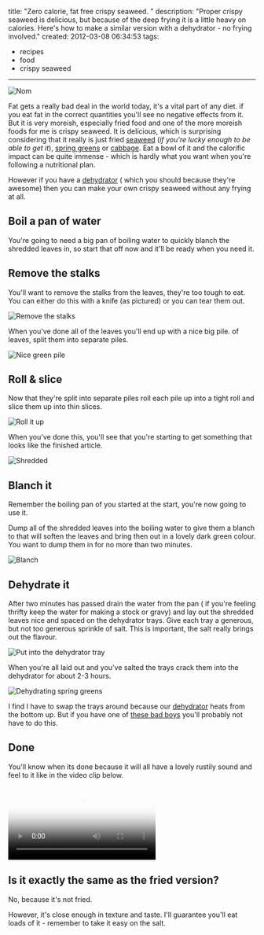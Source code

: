 title: "Zero calorie, fat free crispy seaweed. "
description: "Proper crispy seaweed is delicious, but because of the deep frying it is a little heavy on calories. Here's how to make a similar version with a dehydrator - no frying involved."
created: 2012-03-08 06:34:53
tags:
  - recipes
  - food
  - crispy seaweed
---
![Nom](/media/2012/03/08/seaweed/crispy-seaweed10.jpg)

Fat gets a really bad deal in the world today, it's a vital part of any diet. if you eat fat in the correct quantities you'll see no negative effects from it. But it is very moreish, especially fried food and one of the more moreish foods for me is crispy seaweed. It is delicious, which is surprising considering that it really is just fried [seaweed][4] (_if you're lucky enough to be able to get it_), [spring greens][0] or [cabbage][1]. Eat a bowl of it and the calorific impact can be quite immense - which is hardly what you want when you're following a nutritional plan.

However if you have a [dehydrator][2] ( which you should because they're awesome) then you can make your own crispy seaweed without any frying at all.

## Boil a pan of water

You're going to need a big pan of boiling water to quickly blanch the shredded leaves in, so start that off now and it'll be ready when you need it.

## Remove the stalks

You'll want to remove the stalks from the leaves, they're too tough to eat. You can either do this with a knife (as pictured) or you can tear them out.

![Remove the stalks](/media/2012/03/08/seaweed/crispy-seaweed01.jpg)

When you've done all of the leaves you'll end up with a nice big pile. of leaves, split them into separate piles.

![Nice green pile](/media/2012/03/08/seaweed/crispy-seaweed02.jpg)

## Roll & slice

Now that they're split into separate piles roll each pile up into a tight roll and slice them up into thin slices.

![Roll it up](/media/2012/03/08/seaweed/crispy-seaweed03.jpg)

When you've done this, you'll see that you're starting to get something that looks like the finished article.

![Shredded](/media/2012/03/08/seaweed/crispy-seaweed04.jpg)

## Blanch it

Remember the boiling pan of you started at the start, you're now going to use it.

Dump all of the shredded leaves into the boiling water to give them a blanch to that will soften the leaves and bring then out in a lovely dark green colour. You want to dump them in for no more than two minutes. 

![Blanch](/media/2012/03/08/seaweed/crispy-seaweed05.jpg)

## Dehydrate it

After two minutes has passed drain the water from the pan ( if you're feeling thrifty keep the water for making a stock or gravy) and lay out the shredded leaves nice and spaced on the dehydrator trays. Give each tray a generous, but not too generous sprinkle of salt. This is important, the salt really brings out the flavour.

![Put into the dehydrator tray](/media/2012/03/08/seaweed/crispy-seaweed06.jpg)

When you're all laid out and you've salted the trays crack them into the dehydrator for about 2-3 hours.

![Dehydrating spring greens](/media/2012/03/08/seaweed/crispy-seaweed08.jpg)

I find I have to swap the trays around because our [dehydrator][2] heats from the bottom up. But if you have one of [these bad boys][3] you'll probably not have to do this. 

## Done

You'll know when its done because it will all have a lovely rustily sound and feel to it like in the video clip below.

<video controls poster="/media/2012/03/08/seaweed/crispy-seaweed10.jpg">
			<source src="http://dq17qkif1nb90.cloudfront.net/food/crispyseaweed.mp4" type='video/mp4; codecs="avc1.42E01E,mp4a.40.2"'>
			<source src="http://dq17qkif1nb90.cloudfront.net/food/crispyseaweed.webm"  type='video/webm; codecs="vp8, vorbis"'>
			<object id="flashvideo" width="720" height="540" data="http://releases.flowplayer.org/swf/flowplayer-3.2.7.swf" type="application/x-shockwave-flash">
				<param name="movie" value="http://releases.flowplayer.org/swf/flowplayer-3.2.7.swf" >
				<param name="allowfullscreen" value="true" />
				<param name="allowscriptaccess" value="always" />
				<param name="flashvars" value='config={"clip":{"url":"http://dq17qkif1nb90.cloudfront.net/food/crispyseaweed.mp4"}}'>
			</object>
</video>

## Is it exactly the same as the fried version?

No, because it's not fried.

However, it's close enough in texture and taste. I'll guarantee you'll eat loads of it - remember to take it easy on the salt.

[0]: http://en.wikipedia.org/wiki/Spring_greens
[1]: http://en.wikipedia.org/wiki/Cabbage
[2]: http://www.amazon.co.uk/Stockli-Dehydrator-With-Timer/dp/B000LR0GTC?tag=jamiecurle-21
[3]: http://www.amazon.co.uk/Tribest-Sedona-Dehydrator-Nine-Digital/dp/B006GQFO4O/?tag=jamiecurle-21
[4]: http://en.wikipedia.org/wiki/Edible_seaweed